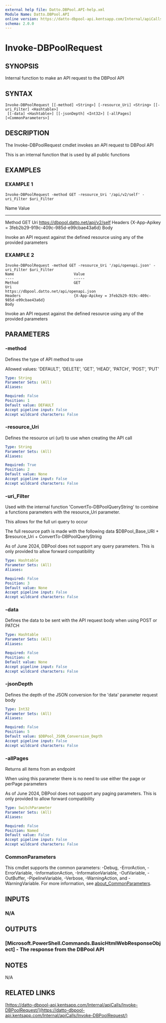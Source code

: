 ```yaml
---
external help file: Datto.DBPool.API-help.xml
Module Name: Datto.DBPool.API
online version: https://datto-dbpool-api.kentsapp.com/Internal/apiCalls/Invoke-DBPoolRequest/
schema: 2.0.0
---
```


# Invoke-DBPoolRequest

## SYNOPSIS
Internal function to make an API request to the DBPool API

## SYNTAX

```
Invoke-DBPoolRequest [[-method] <String>] [-resource_Uri] <String> [[-uri_Filter] <Hashtable>]
 [[-data] <Hashtable>] [[-jsonDepth] <Int32>] [-allPages] [<CommonParameters>]
```

## DESCRIPTION
The Invoke-DBPoolRequest cmdlet invokes an API request to DBPool API

This is an internal function that is used by all public functions

## EXAMPLES

### EXAMPLE 1
```
Invoke-DBPoolRequest -method GET -resource_Uri '/api/v2/self' -uri_Filter $uri_Filter
```

Name                           Value
----                           -----
Method                         GET
Uri                            https://dbpool.datto.net/api/v2/self
Headers                        {X-App-Apikey = 3feb2b29-919c-409c-985d-e99cbae43a6d}
Body

Invoke an API request against the defined resource using any of the provided parameters

### EXAMPLE 2
```
Invoke-DBPoolRequest -method GET -resource_Uri '/api/openapi.json' -uri_Filter $uri_Filter
Name                           Value
----                           -----
Method                         GET
Uri                            https://dbpool.datto.net/api/openapi.json
Headers                        {X-App-Apikey = 3feb2b29-919c-409c-985d-e99cbae43a6d}
Body
```

Invoke an API request against the defined resource using any of the provided parameters

## PARAMETERS

### -method
Defines the type of API method to use

Allowed values:
'DEFAULT', 'DELETE', 'GET', 'HEAD', 'PATCH', 'POST', 'PUT'

```yaml
Type: String
Parameter Sets: (All)
Aliases:

Required: False
Position: 1
Default value: DEFAULT
Accept pipeline input: False
Accept wildcard characters: False
```

### -resource_Uri
Defines the resource uri (url) to use when creating the API call

```yaml
Type: String
Parameter Sets: (All)
Aliases:

Required: True
Position: 2
Default value: None
Accept pipeline input: False
Accept wildcard characters: False
```

### -uri_Filter
Used with the internal function 'ConvertTo-DBPoolQueryString' to combine
a functions parameters with the resource_Uri parameter.

This allows for the full uri query to occur

The full resource path is made with the following data
$DBPool_Base_URI + $resource_Uri + ConvertTo-DBPoolQueryString

As of June 2024, DBPool does not support any query parameters.
This is only provided to allow forward compatibility

```yaml
Type: Hashtable
Parameter Sets: (All)
Aliases:

Required: False
Position: 3
Default value: None
Accept pipeline input: False
Accept wildcard characters: False
```

### -data
Defines the data to be sent with the API request body when using POST or PATCH

```yaml
Type: Hashtable
Parameter Sets: (All)
Aliases:

Required: False
Position: 4
Default value: None
Accept pipeline input: False
Accept wildcard characters: False
```

### -jsonDepth
Defines the depth of the JSON conversion for the 'data' parameter request body

```yaml
Type: Int32
Parameter Sets: (All)
Aliases:

Required: False
Position: 5
Default value: $DBPool_JSON_Conversion_Depth
Accept pipeline input: False
Accept wildcard characters: False
```

### -allPages
Returns all items from an endpoint

When using this parameter there is no need to use either the page or perPage
parameters

As of June 2024, DBPool does not support any paging parameters.
This is only provided to allow forward compatibility

```yaml
Type: SwitchParameter
Parameter Sets: (All)
Aliases:

Required: False
Position: Named
Default value: False
Accept pipeline input: False
Accept wildcard characters: False
```

### CommonParameters
This cmdlet supports the common parameters: -Debug, -ErrorAction, -ErrorVariable, -InformationAction, -InformationVariable, -OutVariable, -OutBuffer, -PipelineVariable, -Verbose, -WarningAction, and -WarningVariable. For more information, see [about_CommonParameters](http://go.microsoft.com/fwlink/?LinkID=113216).

## INPUTS

### N/A
## OUTPUTS

### [Microsoft.PowerShell.Commands.BasicHtmlWebResponseObject] - The response from the DBPool API
## NOTES
N/A

## RELATED LINKS

[https://datto-dbpool-api.kentsapp.com/Internal/apiCalls/Invoke-DBPoolRequest/](https://datto-dbpool-api.kentsapp.com/Internal/apiCalls/Invoke-DBPoolRequest/)


